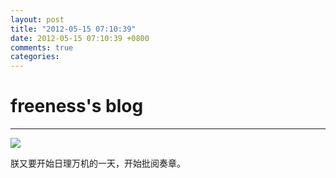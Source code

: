 ```yaml
---
layout: post
title: "2012-05-15 07:10:39"
date: 2012-05-15 07:10:39 +0800
comments: true
categories: 
---
```


# freeness's blog

----------

![](http://okqmqrbgo.bkt.clouddn.com/201205150710391.jpg)

>
朕又要开始日理万机的一天，开始批阅奏章。